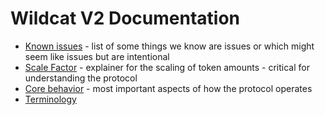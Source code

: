 # Wildcat V2 Documentation

- [Known issues](./Known%20Issues.md) - list of some things we know are issues or which might seem like issues but are intentional
- [Scale Factor](./Scale%20Factor.md) - explainer for the scaling of token amounts - critical for understanding the protocol
- [Core behavior](./Core%20Behavior.md) - most important aspects of how the protocol operates
- [Terminology](./Terminology.md)
